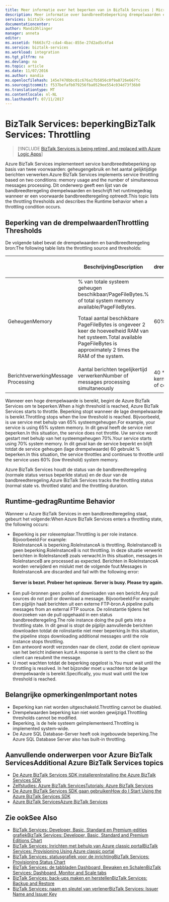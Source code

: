 ```yaml
---
title: Meer informatie over het beperken van in BizTalk Services | Microsoft Docs
description: Meer informatie over bandbreedtebeperking drempelwaarden en de resulterende gedrag van de runtime voor BizTalk Services. Bandbreedtebeperking is gebaseerd op het gebruik van geheugen en het aantal berichten. MABS, WABS
services: biztalk-services
documentationcenter: 
author: MandiOhlinger
manager: anneta
editor: 
ms.assetid: f6663cf2-cda4-4bac-855e-27d2ad5c4fa4
ms.service: biztalk-services
ms.workload: integration
ms.tgt_pltfrm: na
ms.devlang: na
ms.topic: article
ms.date: 11/07/2016
ms.author: mandia
ms.openlocfilehash: 145e7470bbc01c676a1fb5856c0f9a8726e667fc
ms.sourcegitcommit: f537befafb079256fba0529ee554c034d73f36b0
ms.translationtype: MT
ms.contentlocale: nl-NL
ms.lasthandoff: 07/11/2017
---
```

# <a name="biztalk-services-throttling"></a><span data-ttu-id="90bd2-105">BizTalk Services: beperking</span><span class="sxs-lookup"><span data-stu-id="90bd2-105">BizTalk Services: Throttling</span></span>

> [!INCLUDE [BizTalk Services is being retired, and replaced with Azure Logic Apps](../../includes/biztalk-services-retirement.md)]

<span data-ttu-id="90bd2-106">Azure BizTalk Services implementeert service bandbreedtebeperking op basis van twee voorwaarden: geheugengebruik en het aantal gelijktijdige berichten verwerken.</span><span class="sxs-lookup"><span data-stu-id="90bd2-106">Azure BizTalk Services implements service throttling based on two conditions: memory usage and the number of simultaneous messages processing.</span></span> <span data-ttu-id="90bd2-107">Dit onderwerp geeft een lijst van de bandbreedteregeling drempelwaarden en beschrijft het runtimegedrag wanneer er een voorwaarde bandbreedteregeling optreedt.</span><span class="sxs-lookup"><span data-stu-id="90bd2-107">This topic lists the throttling thresholds and describes the Runtime behavior when a throttling condition occurs.</span></span>

## <a name="throttling-thresholds"></a><span data-ttu-id="90bd2-108">Beperking van de drempelwaarden</span><span class="sxs-lookup"><span data-stu-id="90bd2-108">Throttling Thresholds</span></span>
<span data-ttu-id="90bd2-109">De volgende tabel bevat de drempelwaarden en bandbreedteregeling bron:</span><span class="sxs-lookup"><span data-stu-id="90bd2-109">The following table lists the throttling source and thresholds:</span></span>

|  | <span data-ttu-id="90bd2-110">Beschrijving</span><span class="sxs-lookup"><span data-stu-id="90bd2-110">Description</span></span> | <span data-ttu-id="90bd2-111">Lage drempelwaarde</span><span class="sxs-lookup"><span data-stu-id="90bd2-111">Low Threshold</span></span> | <span data-ttu-id="90bd2-112">Hoge drempelwaarde</span><span class="sxs-lookup"><span data-stu-id="90bd2-112">High Threshold</span></span> |
| --- | --- | --- | --- |
| <span data-ttu-id="90bd2-113">Geheugen</span><span class="sxs-lookup"><span data-stu-id="90bd2-113">Memory</span></span> |<span data-ttu-id="90bd2-114">% van totale systeem geheugen beschikbaar/PageFileBytes.</span><span class="sxs-lookup"><span data-stu-id="90bd2-114">% of total system memory available/PageFileBytes.</span></span> <p><p><span data-ttu-id="90bd2-115">Totaal aantal beschikbare PageFileBytes is ongeveer 2 keer de hoeveelheid RAM van het systeem.</span><span class="sxs-lookup"><span data-stu-id="90bd2-115">Total available PageFileBytes is approximately 2 times the RAM of the system.</span></span> |<span data-ttu-id="90bd2-116">60%</span><span class="sxs-lookup"><span data-stu-id="90bd2-116">60%</span></span> |<span data-ttu-id="90bd2-117">70%</span><span class="sxs-lookup"><span data-stu-id="90bd2-117">70%</span></span> |
| <span data-ttu-id="90bd2-118">Berichtverwerking</span><span class="sxs-lookup"><span data-stu-id="90bd2-118">Message Processing</span></span> |<span data-ttu-id="90bd2-119">Aantal berichten tegelijkertijd verwerken</span><span class="sxs-lookup"><span data-stu-id="90bd2-119">Number of messages processing simultaneously</span></span> |<span data-ttu-id="90bd2-120">40 * aantal kernen</span><span class="sxs-lookup"><span data-stu-id="90bd2-120">40 * number of cores</span></span> |<span data-ttu-id="90bd2-121">100 * aantal kernen</span><span class="sxs-lookup"><span data-stu-id="90bd2-121">100 * number of cores</span></span> |

<span data-ttu-id="90bd2-122">Wanneer een hoge drempelwaarde is bereikt, begint de Azure BizTalk Services om te beperken.</span><span class="sxs-lookup"><span data-stu-id="90bd2-122">When a high threshold is reached, Azure BizTalk Services starts to throttle.</span></span> <span data-ttu-id="90bd2-123">Beperking stopt wanneer de lage drempelwaarde is bereikt.</span><span class="sxs-lookup"><span data-stu-id="90bd2-123">Throttling stops when the low threshold is reached.</span></span> <span data-ttu-id="90bd2-124">Bijvoorbeeld, is uw service met behulp van 65% systeemgeheugen.</span><span class="sxs-lookup"><span data-stu-id="90bd2-124">For example, your service is using 65% system memory.</span></span> <span data-ttu-id="90bd2-125">In dit geval heeft de service niet beperken.</span><span class="sxs-lookup"><span data-stu-id="90bd2-125">In this situation, the service does not throttle.</span></span> <span data-ttu-id="90bd2-126">Uw service wordt gestart met behulp van het systeemgeheugen 70%.</span><span class="sxs-lookup"><span data-stu-id="90bd2-126">Your service starts using 70% system memory.</span></span> <span data-ttu-id="90bd2-127">In dit geval kan de service beperkt en blijft totdat de service geheugen (lage drempelwaarde) 60 gebruikt % beperken.</span><span class="sxs-lookup"><span data-stu-id="90bd2-127">In this situation, the service throttles and continues to throttle until the service uses 60% (low threshold) system memory.</span></span>

<span data-ttu-id="90bd2-128">Azure BizTalk Services houdt de status van de bandbreedteregeling (normale status versus beperkte status) en de duur van de bandbreedteregeling.</span><span class="sxs-lookup"><span data-stu-id="90bd2-128">Azure BizTalk Services tracks the throttling status (normal state vs. throttled state) and the throttling duration.</span></span>

## <a name="runtime-behavior"></a><span data-ttu-id="90bd2-129">Runtime-gedrag</span><span class="sxs-lookup"><span data-stu-id="90bd2-129">Runtime Behavior</span></span>
<span data-ttu-id="90bd2-130">Wanneer u Azure BizTalk Services in een bandbreedteregeling staat, gebeurt het volgende:</span><span class="sxs-lookup"><span data-stu-id="90bd2-130">When Azure BizTalk Services enters a throttling state, the following occurs:</span></span>

* <span data-ttu-id="90bd2-131">Beperking is per rolexemplaar.</span><span class="sxs-lookup"><span data-stu-id="90bd2-131">Throttling is per role instance.</span></span> <span data-ttu-id="90bd2-132">Bijvoorbeeld:</span><span class="sxs-lookup"><span data-stu-id="90bd2-132">For example:</span></span><br/>
  <span data-ttu-id="90bd2-133">RoleInstanceA is beperking.</span><span class="sxs-lookup"><span data-stu-id="90bd2-133">RoleInstanceA is throttling.</span></span> <span data-ttu-id="90bd2-134">RoleInstanceB is geen beperking.</span><span class="sxs-lookup"><span data-stu-id="90bd2-134">RoleInstanceB is not throttling.</span></span> <span data-ttu-id="90bd2-135">In deze situatie verwerkt berichten in RoleInstanceB zoals verwacht.</span><span class="sxs-lookup"><span data-stu-id="90bd2-135">In this situation, messages in RoleInstanceB are processed as expected.</span></span> <span data-ttu-id="90bd2-136">Berichten in RoleInstanceA worden verwijderd en mislukt met de volgende fout:</span><span class="sxs-lookup"><span data-stu-id="90bd2-136">Messages in RoleInstanceA are discarded and fail with the following error:</span></span><br/><br/><span data-ttu-id="90bd2-137">
  **Server is bezet. Probeer het opnieuw.**</span><span class="sxs-lookup"><span data-stu-id="90bd2-137">
**Server is busy. Please try again.**</span></span><br/><br/>
* <span data-ttu-id="90bd2-138">Een pull-bronnen geen pollen of downloaden van een bericht.</span><span class="sxs-lookup"><span data-stu-id="90bd2-138">Any pull sources do not poll or download a message.</span></span> <span data-ttu-id="90bd2-139">Bijvoorbeeld:</span><span class="sxs-lookup"><span data-stu-id="90bd2-139">For example:</span></span><br/>
  <span data-ttu-id="90bd2-140">Een pijplijn haalt berichten uit een externe FTP-bron.</span><span class="sxs-lookup"><span data-stu-id="90bd2-140">A pipeline pulls messages from an external FTP source.</span></span> <span data-ttu-id="90bd2-141">De rolinstantie tijdens het doorzoeken van de pull opgehaald in een status bandbreedteregeling.</span><span class="sxs-lookup"><span data-stu-id="90bd2-141">The role instance doing the pull gets into a throttling state.</span></span> <span data-ttu-id="90bd2-142">In dit geval is stopt de pijplijn aanvullende berichten downloaden totdat de rolinstantie niet meer beperking.</span><span class="sxs-lookup"><span data-stu-id="90bd2-142">In this situation, the pipeline stops downloading additional messages until the role instance stops throttling.</span></span>
* <span data-ttu-id="90bd2-143">Een antwoord wordt verzonden naar de client, zodat de client opnieuw van het bericht indienen kunt.</span><span class="sxs-lookup"><span data-stu-id="90bd2-143">A response is sent to the client so the client can resubmit the message.</span></span>
* <span data-ttu-id="90bd2-144">U moet wachten totdat de beperking opgelost is.</span><span class="sxs-lookup"><span data-stu-id="90bd2-144">You must wait until the throttling is resolved.</span></span> <span data-ttu-id="90bd2-145">In het bijzonder moet u wachten tot de lage drempelwaarde is bereikt.</span><span class="sxs-lookup"><span data-stu-id="90bd2-145">Specifically, you must wait until the low threshold is reached.</span></span>

## <a name="important-notes"></a><span data-ttu-id="90bd2-146">Belangrijke opmerkingen</span><span class="sxs-lookup"><span data-stu-id="90bd2-146">Important notes</span></span>
* <span data-ttu-id="90bd2-147">Beperking kan niet worden uitgeschakeld.</span><span class="sxs-lookup"><span data-stu-id="90bd2-147">Throttling cannot be disabled.</span></span>
* <span data-ttu-id="90bd2-148">Drempelwaarden beperking kan niet worden gewijzigd.</span><span class="sxs-lookup"><span data-stu-id="90bd2-148">Throttling thresholds cannot be modified.</span></span>
* <span data-ttu-id="90bd2-149">Beperking, is de hele systeem geïmplementeerd.</span><span class="sxs-lookup"><span data-stu-id="90bd2-149">Throttling is implemented system-wide.</span></span>
* <span data-ttu-id="90bd2-150">De Azure SQL Database-Server heeft ook ingebouwde beperking.</span><span class="sxs-lookup"><span data-stu-id="90bd2-150">The Azure SQL Database Server also has built-in throttling.</span></span>

## <a name="additional-azure-biztalk-services-topics"></a><span data-ttu-id="90bd2-151">Aanvullende onderwerpen voor Azure BizTalk Services</span><span class="sxs-lookup"><span data-stu-id="90bd2-151">Additional Azure BizTalk Services topics</span></span>
* [<span data-ttu-id="90bd2-152">De Azure BizTalk Services SDK installeren</span><span class="sxs-lookup"><span data-stu-id="90bd2-152">Installing the Azure BizTalk Services SDK</span></span>](http://go.microsoft.com/fwlink/p/?LinkID=241589)<br/>
* [<span data-ttu-id="90bd2-153">Zelfstudies: Azure BizTalk Services</span><span class="sxs-lookup"><span data-stu-id="90bd2-153">Tutorials: Azure BizTalk Services</span></span>](http://go.microsoft.com/fwlink/p/?LinkID=236944)<br/>
* [<span data-ttu-id="90bd2-154">De Azure BizTalk Services SDK gaan gebruiken</span><span class="sxs-lookup"><span data-stu-id="90bd2-154">How do I Start Using the Azure BizTalk Services SDK</span></span>](http://go.microsoft.com/fwlink/p/?LinkID=302335)<br/>
* [<span data-ttu-id="90bd2-155">Azure BizTalk Services</span><span class="sxs-lookup"><span data-stu-id="90bd2-155">Azure BizTalk Services</span></span>](http://go.microsoft.com/fwlink/p/?LinkID=303664)<br/>

## <a name="see-also"></a><span data-ttu-id="90bd2-156">Zie ook</span><span class="sxs-lookup"><span data-stu-id="90bd2-156">See Also</span></span>
* [<span data-ttu-id="90bd2-157">BizTalk Services: Developer, Basic, Standard en Premium-edities grafiek</span><span class="sxs-lookup"><span data-stu-id="90bd2-157">BizTalk Services: Developer, Basic, Standard and Premium Editions Chart</span></span>](http://go.microsoft.com/fwlink/p/?LinkID=302279)<br/>
* [<span data-ttu-id="90bd2-158">BizTalk Services: Inrichten met behulp van Azure classic portal</span><span class="sxs-lookup"><span data-stu-id="90bd2-158">BizTalk Services: Provisioning Using Azure classic portal</span></span>](http://go.microsoft.com/fwlink/p/?LinkID=302280)<br/>
* [<span data-ttu-id="90bd2-159">BizTalk Services: statusgrafiek voor de inrichting</span><span class="sxs-lookup"><span data-stu-id="90bd2-159">BizTalk Services: Provisioning Status Chart</span></span>](http://go.microsoft.com/fwlink/p/?LinkID=329870)<br/>
* [<span data-ttu-id="90bd2-160">BizTalk Services: de tabbladen Dashboard, Bewaken en Schalen</span><span class="sxs-lookup"><span data-stu-id="90bd2-160">BizTalk Services: Dashboard, Monitor and Scale tabs</span></span>](http://go.microsoft.com/fwlink/p/?LinkID=302281)<br/>
* [<span data-ttu-id="90bd2-161">BizTalk Services: back-ups maken en herstellen</span><span class="sxs-lookup"><span data-stu-id="90bd2-161">BizTalk Services: Backup and Restore</span></span>](http://go.microsoft.com/fwlink/p/?LinkID=329873)<br/>
* [<span data-ttu-id="90bd2-162">BizTalk Services: naam en sleutel van verlener</span><span class="sxs-lookup"><span data-stu-id="90bd2-162">BizTalk Services: Issuer Name and Issuer Key</span></span>](http://go.microsoft.com/fwlink/p/?LinkID=303941)<br/>

